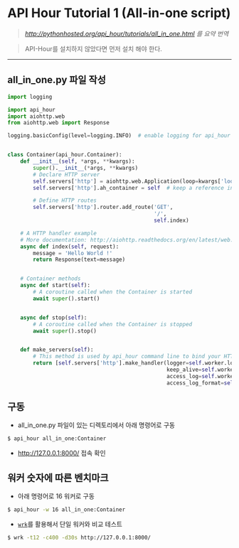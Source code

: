 

# API Hour Tutorial 1 (All-in-one script)

> *http://pythonhosted.org/api_hour/tutorials/all_in_one.html 를 요약 번역*

> API-Hour를 설치하지 않았다면 먼저 설치 해야 한다.


-----

## all_in_one.py 파일 작성

```python
import logging

import api_hour
import aiohttp.web
from aiohttp.web import Response

logging.basicConfig(level=logging.INFO)  # enable logging for api_hour


class Container(api_hour.Container):
    def __init__(self, *args, **kwargs):
        super().__init__(*args, **kwargs)
        # Declare HTTP server
        self.servers['http'] = aiohttp.web.Application(loop=kwargs['loop'])
        self.servers['http'].ah_container = self  # keep a reference in HTTP server to Container

        # Define HTTP routes
        self.servers['http'].router.add_route('GET',
                                              '/',
                                              self.index)

    # A HTTP handler example
    # More documentation: http://aiohttp.readthedocs.org/en/latest/web.html#handler
    async def index(self, request):
        message = 'Hello World !'
        return Response(text=message)


    # Container methods
    async def start(self):
        # A coroutine called when the Container is started
        await super().start()


    async def stop(self):
        # A coroutine called when the Container is stopped
        await super().stop()


    def make_servers(self):
        # This method is used by api_hour command line to bind your HTTP server on socket
        return [self.servers['http'].make_handler(logger=self.worker.log,
                                                  keep_alive=self.worker.cfg.keepalive,
                                                  access_log=self.worker.log.access_log,
                                                  access_log_format=self.worker.cfg.access_log_format)]
```

## 구동

  - all_in_one.py 파일이 있는 디렉토리에서 아래 명령어로 구동
  
  ```bash
  $ api_hour all_in_one:Container
  ```

  - http://127.0.0.1:8000/ 접속 확인

## 워커 숫자에 따른 벤치마크

  - 아래 명령어로 16 워커로 구동
  
  ```bash
  $ api_hour -w 16 all_in_one:Container
  ```
  
  - [`wrk`](https://github.com/wg/wrk)를 활용해서 단일 워커와 비교 테스트
  
  ```bash
  $ wrk -t12 -c400 -d30s http://127.0.0.1:8000/
  ```

